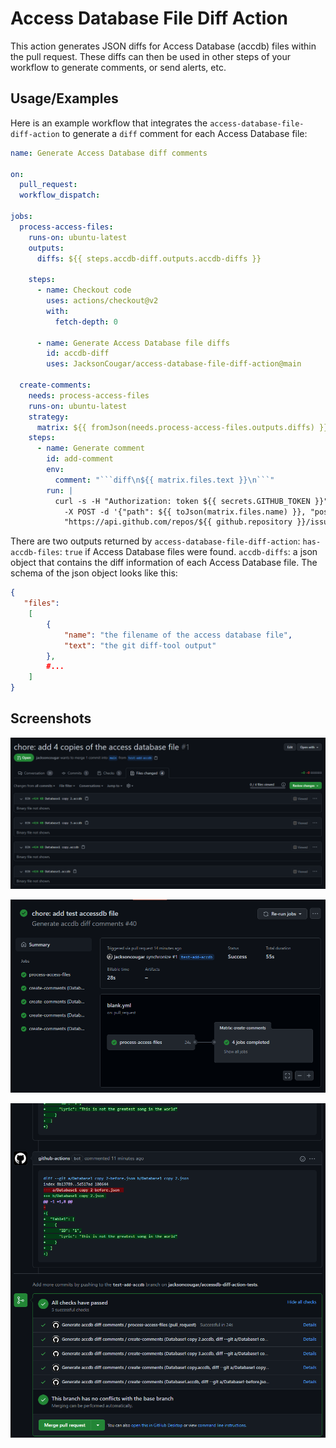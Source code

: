 # Access Database File Diff Action

This action generates JSON diffs for Access Database (accdb) files within the pull request.
These diffs can then be used in other steps of your workflow to generate comments, or send alerts, etc.

## Usage/Examples

Here is an example workflow that integrates the `access-database-file-diff-action`
to generate a `diff` comment for each Access Database file:

````yaml
name: Generate Access Database diff comments

on:
  pull_request:
  workflow_dispatch:

jobs:
  process-access-files:
    runs-on: ubuntu-latest
    outputs:
      diffs: ${{ steps.accdb-diff.outputs.accdb-diffs }}

    steps:
      - name: Checkout code
        uses: actions/checkout@v2
        with:
          fetch-depth: 0

      - name: Generate Access Database file diffs
        id: accdb-diff
        uses: JacksonCougar/access-database-file-diff-action@main

  create-comments:
    needs: process-access-files
    runs-on: ubuntu-latest
    strategy:
      matrix: ${{ fromJson(needs.process-access-files.outputs.diffs) }}
    steps:
      - name: Generate comment
        id: add-comment
        env:
          comment: "```diff\n${{ matrix.files.text }}\n```"
        run: |
          curl -s -H "Authorization: token ${{ secrets.GITHUB_TOKEN }}" \
            -X POST -d '{"path": ${{ toJson(matrix.files.name) }}, "position": 0, "body": ${{ toJson(env.comment) }}}' \
            "https://api.github.com/repos/${{ github.repository }}/issues/${{ github.event.number }}/comments"
````

There are two outputs returned by `access-database-file-diff-action`:
`has-accdb-files`: `true` if Access Database files were found.
`accdb-diffs`: a json object that contains the diff information of each Access Database file.
The schema of the json object looks like this:

```json
{
   "files":
    [
        {
            "name": "the filename of the access database file",
            "text": "the git diff-tool output"
        },
        #...
    ]
}
```


## Screenshots
![](images/2021-09-13-07-56-49.png)

![](images/2021-09-13-07-55-45.png)

![](images/2021-09-13-07-54-38.png)
